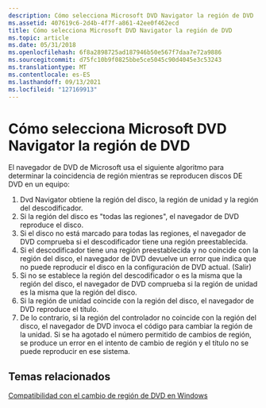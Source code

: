 ```yaml
---
description: Cómo selecciona Microsoft DVD Navigator la región de DVD
ms.assetid: 407619c6-2d4b-4f7f-a861-42ee0f462ecd
title: Cómo selecciona Microsoft DVD Navigator la región de DVD
ms.topic: article
ms.date: 05/31/2018
ms.openlocfilehash: 6f8a2898725ad187946b50e567f7daa7e72a9886
ms.sourcegitcommit: d75fc10b9f0825bbe5ce5045c90d4045e3c53243
ms.translationtype: MT
ms.contentlocale: es-ES
ms.lasthandoff: 09/13/2021
ms.locfileid: "127169913"
---
```

# <a name="how-microsoft-dvd-navigator-selects-the-dvd-region"></a>Cómo selecciona Microsoft DVD Navigator la región de DVD

El navegador de DVD de Microsoft usa el siguiente algoritmo para determinar la coincidencia de región mientras se reproducen discos DE DVD en un equipo:

1.  Dvd Navigator obtiene la región del disco, la región de unidad y la región del descodificador.
2.  Si la región del disco es "todas las regiones", el navegador de DVD reproduce el disco.
3.  Si el disco no está marcado para todas las regiones, el navegador de DVD comprueba si el descodificador tiene una región preestablecida.
4.  Si el descodificador tiene una región preestablecida y no coincide con la región del disco, el navegador de DVD devuelve un error que indica que no puede reproducir el disco en la configuración de DVD actual. (Salir)
5.  Si no se establece la región del descodificador o es la misma que la región del disco, el navegador de DVD comprueba si la región de unidad es la misma que la región del disco.
6.  Si la región de unidad coincide con la región del disco, el navegador de DVD reproduce el título.
7.  De lo contrario, si la región del controlador no coincide con la región del disco, el navegador de DVD invoca el código para cambiar la región de la unidad. Si se ha agotado el número permitido de cambios de región, se produce un error en el intento de cambio de región y el título no se puede reproducir en ese sistema.

## <a name="related-topics"></a>Temas relacionados

<dl> <dt>

[Compatibilidad con el cambio de región de DVD en Windows](dvd-region-change-support-in-windows.md)
</dt> </dl>

 

 



